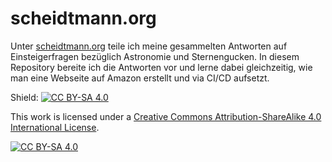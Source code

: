 # scheidtmann.org

Unter [scheidtmann.org](https://scheidtmann.org/astro) teile ich meine gesammelten Antworten auf Einsteigerfragen bezüglich Astronomie und Sternengucken. In diesem Repository bereite ich die Antworten vor und lerne dabei gleichzeitig, wie man eine Webseite auf Amazon erstellt und via CI/CD aufsetzt.

Shield: [![CC BY-SA 4.0][cc-by-sa-shield]][cc-by-sa]

This work is licensed under a
[Creative Commons Attribution-ShareAlike 4.0 International License][cc-by-sa].

[![CC BY-SA 4.0][cc-by-sa-image]][cc-by-sa]

[cc-by-sa]: http://creativecommons.org/licenses/by-sa/4.0/
[cc-by-sa-image]: https://licensebuttons.net/l/by-sa/4.0/88x31.png
[cc-by-sa-shield]: https://img.shields.io/badge/License-CC%20BY--SA%204.0-lightgrey.svg